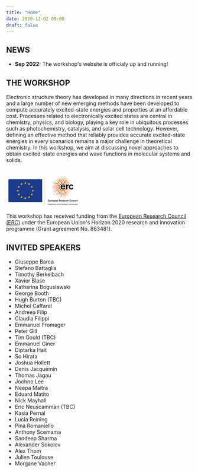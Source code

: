 ```yaml
---
title: "Home"
date: 2020-12-02 09:00
draft: false
---
```


## NEWS

* **Sep 2022:** The workshop's website is officialy up and running!

## THE WORKSHOP

Electronic structure theory has developed in many directions in recent years and a large number of new emerging methods have been developed to compute accurately excited-state energies and properties at an affordable cost.
Processes related to electronically excited states are central in chemistry, physics, and biology, playing a key role in ubiquitous processes such as photochemistry, catalysis, and solar cell technology. However, defining an effective method that reliably provides accurate excited-state energies in every scenarios remains a major challenge in theoretical chemistry. In this workshop, we aim at discussing novel approaches to obtain excited-state energies and wave functions in molecular systems and solids. 
<br><br>

<img src="img/ERC.png" width="200">

This workshop has received funding from the [European Research Council (ERC)](https://erc.europa.eu)
under the European Union's Horizon 2020 research and innovation programme (Grant agreement No. 863481).


## INVITED SPEAKERS

* Giuseppe Barca 
* Stefano Battaglia 
* Timothy Berkelbach
* Xavier Blase 
* Katharina Boguslawski 
* George Booth
* Hugh Burton (TBC)
* Michel Caffarel 
* Andreea Filip
* Claudia Filippi 
* Emmanuel Fromager 
* Peter Gill 
* Tim Gould (TBC)
* Emmanuel Giner 
* Diptarka Hait
* So Hirata 
* Joshua Hollett 
* Denis Jacquemin 
* Thomas Jagau 
* Joohno Lee 
* Neepa Maitra
* Eduard Matito 
* Nick Mayhall 
* Eric Neuscamman (TBC)
* Kasia Pernal 
* Lucia Reining 
* Pina Romaniello 
* Anthony Scemama 
* Sandeep Sharma 
* Alexander Sokolov 
* Alex Thom 
* Julien Toulouse 
* Morgane Vacher 

